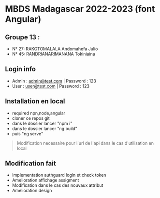 
# MBDS Madagascar 2022-2023 (font Angular)
## Groupe 13 :
- N° 27: RAKOTOMALALA Andomahefa Julio
- N° 45: RANDRIANARIMANANA Tokiniaina


## Login info
- Admin : admin@test.com | Password : 123
- User : user@test.com | Password : 123

## Installation en local
- required npn,node,angular
- cloner ce repos git 
- dans le dossier lancer "npm i"
- dans le dossier lancer "ng build"
- puis "ng serve"

> Modification necessaire pour l'url de l'api dans le cas d'utilisation en local

## Modification fait

 - Implementation authguard login et check token
 - Amelioration affichage assigment
 - Modification dans le cas des nouvaux attribut 
 - Amelioration design